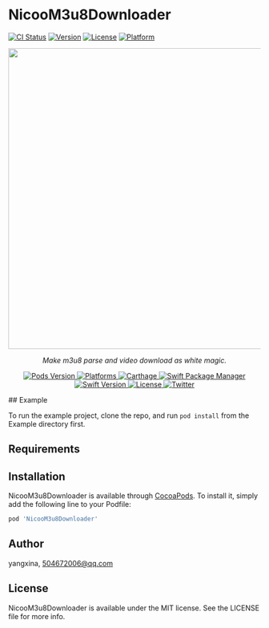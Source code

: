 # NicooM3u8Downloader

[![CI Status](https://img.shields.io/travis/yangxina/NicooM3u8Downloader.svg?style=flat)](https://travis-ci.org/yangxina/NicooM3u8Downloader)
[![Version](https://img.shields.io/cocoapods/v/NicooM3u8Downloader.svg?style=flat)](https://cocoapods.org/pods/NicooM3u8Downloader)
[![License](https://img.shields.io/cocoapods/l/NicooM3u8Downloader.svg?style=flat)](https://cocoapods.org/pods/NicooM3u8Downloader)
[![Platform](https://img.shields.io/cocoapods/p/NicooM3u8Downloader.svg?style=flat)](https://cocoapods.org/pods/NicooM3u8Downloader)
<p align="center">
<img src="https://raw.githubusercontent.com/hipposan/LemonDeer/master/Resources/LemonDeer-logo.png" width=600 />
<p align="center"><i>Make m3u8 parse and video download as white magic.</i></p>
</p>

<p align="center">
<a href="http://cocoapods.org/pods/NicooM3u8Downloader">
<img src="https://img.shields.io/cocoapods/v/NicooM3u8Downloader.svg?colorB=7761c8" alt="Pods Version">
</a>
<a href="http://cocoapods.org/pods/NicooM3u8Downloader">
<img src="https://img.shields.io/cocoapods/p/NicooM3u8Downloader.svg?colorB=cf649a" alt="Platforms">
</a>
<a href="https://github.com/Carthage/Carthage">
<img src="https://img.shields.io/badge/Carthage-Compatible-brightgreen.svg" alt="Carthage">
</a>
<a href="https://swift.org/package-manager/">
<img src="https://img.shields.io/badge/Swift%20Package%20Manager-ready-orange.svg" alt="Swift Package Manager">
</a>
<a href="https://swift.org/">
<img src="https://img.shields.io/badge/Swift-3.0%2B-orange.svg" alt="Swift Version">
</a>
<a href="https://raw.githubusercontent.com/hipposan/LemonDeer/master/LICENSE">
<img src="https://img.shields.io/github/license/mashape/apistatus.svg?colorB=dfca6c" alt="License">
</a>
<a href="https://twitter.com/zzy0600">
<img src="https://img.shields.io/badge/Twitter-%40zzy0600-blue.svg" alt="Twitter">
</a>
</p>
## Example

To run the example project, clone the repo, and run `pod install` from the Example directory first.

## Requirements

## Installation

NicooM3u8Downloader is available through [CocoaPods](https://cocoapods.org). To install
it, simply add the following line to your Podfile:

```ruby
pod 'NicooM3u8Downloader'
```

## Author

yangxina, 504672006@qq.com

## License

NicooM3u8Downloader is available under the MIT license. See the LICENSE file for more info.

